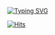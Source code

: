
[![Typing SVG](https://readme-typing-svg.demolab.com?font=Edu+SA+Beginner&weight=500&size=30&pause=1000&color=F7538E&width=435&lines=Welcome+to+Juyoung's+GitHub!+%F0%9F%92%95)](https://git.io/typing-svg)
 
[![Hits](https://hits.seeyoufarm.com/api/count/incr/badge.svg?url=https%3A%2F%2Fgithub.com%2Fdhwndud%2Fhit-counter&count_bg=%23F5658C&title_bg=%23555555&icon=github.svg&icon_color=%23E7E7E7&title=view&edge_flat=false)](https://hits.seeyoufarm.com)
